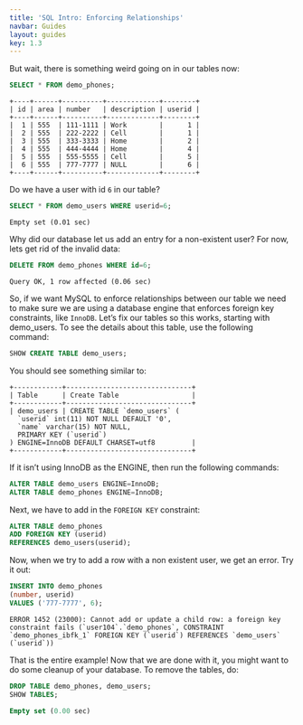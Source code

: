 ```yaml
---
title: 'SQL Intro: Enforcing Relationships'
navbar: Guides
layout: guides
key: 1.3
---
```


But wait, there is something weird going on in our tables now:

```sql
SELECT * FROM demo_phones;
```

```
+----+------+----------+-------------+--------+
| id | area | number   | description | userid |
+----+------+----------+-------------+--------+
|  1 | 555  | 111-1111 | Work        |      1 |
|  2 | 555  | 222-2222 | Cell        |      1 |
|  3 | 555  | 333-3333 | Home        |      2 |
|  4 | 555  | 444-4444 | Home        |      4 |
|  5 | 555  | 555-5555 | Cell        |      5 |
|  6 | 555  | 777-7777 | NULL        |      6 |
+----+------+----------+-------------+--------+
```

Do we have a user with id `6` in our table?

```sql
SELECT * FROM demo_users WHERE userid=6;
```

```
Empty set (0.01 sec)
```

Why did our database let us add an entry for a non-existent user? For now, lets get rid of the invalid data:

```sql
DELETE FROM demo_phones WHERE id=6;
```

```
Query OK, 1 row affected (0.06 sec)
```

So, if we want MySQL to enforce relationships between our table we need to make sure we are using a database engine that enforces foreign key constraints, like `InnoDB`. Let’s fix our tables so this works, starting with demo_users. To see the details about this table, use the following command:

```sql
SHOW CREATE TABLE demo_users;
```

You should see something similar to:

```
+------------+-------------------------------+
| Table      | Create Table                  |
+------------+-------------------------------+
| demo_users | CREATE TABLE `demo_users` (
  `userid` int(11) NOT NULL DEFAULT '0',
  `name` varchar(15) NOT NULL,
  PRIMARY KEY (`userid`)
) ENGINE=InnoDB DEFAULT CHARSET=utf8         |
+------------+-------------------------------+
```

If it isn’t using InnoDB as the ENGINE, then run the following commands:

```sql
ALTER TABLE demo_users ENGINE=InnoDB;
ALTER TABLE demo_phones ENGINE=InnoDB;
```

Next, we have to add in the `FOREIGN KEY` constraint:

```sql
ALTER TABLE demo_phones
ADD FOREIGN KEY (userid)
REFERENCES demo_users(userid);
```

Now, when we try to add a row with a non existent user, we get an error. Try it out:

```sql
INSERT INTO demo_phones
(number, userid)
VALUES ('777-7777', 6);
```

```
ERROR 1452 (23000): Cannot add or update a child row: a foreign key constraint fails (`user104`.`demo_phones`, CONSTRAINT `demo_phones_ibfk_1` FOREIGN KEY (`userid`) REFERENCES `demo_users` (`userid`))
```

That is the entire example! Now that we are done with it, you might want to do some cleanup of your database. To remove the tables, do:

```sql
DROP TABLE demo_phones, demo_users;
SHOW TABLES;
```

```sql
Empty set (0.00 sec)
```
